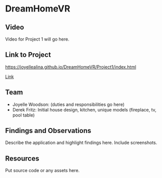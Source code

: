 # DreamHomeVR
## Video
Video for Project 1 will go here.
## Link to Project
https://joyellealina.github.io/DreamHomeVR/Project1/index.html

[Link](https://github.com/joyellealina/DreamHomeVR/blob/master/Project1/index.html)
## Team
- Joyelle Woodson: (duties and responsibilities go here)
- Derek Fritz: Initial house design, kitchen, unique models (fireplace, tv, pool table)
## Findings and Observations
Describe the application and highlight findings here. Include screenshots.
## Resources
Put source code or any assets here.
